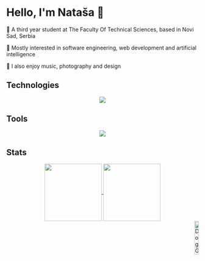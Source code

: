 # Hello, I'm Nataša 🦢


<p>🦋 A third year student at The Faculty Of Technical Sciences, based in Novi Sad, Serbia</p>        
<p>🦋 Mostly interested in software engineering, web development and artificial intelligence</p>       
<p>🦋 I also enjoy music, photography and design</p> 



## Technologies

<p align="center">
  <a href="https://skillicons.dev">
    <img src="https://skillicons.dev/icons?i=py,c,cpp,cs,java,html,css,js" />
  </a>
</p>

## Tools

<p align="center">
  <a href="https://skillicons.dev">
    <img src="https://skillicons.dev/icons?i=git,pycharm,visualstudio,vscode" />
  </a>
</p>



## Stats

<div align="center">
  <a href="https://github.com/anuraghazra/github-readme-stats">
  <img height=150 align="center" src="https://github-readme-stats.vercel.app/api?username=natasarad02&show_icons=true&theme=tokyonight" />
</a>
<a href="https://github.com/anuraghazra/convoychat">
  <img height=150 align="center" src="https://github-readme-stats.vercel.app/api/top-langs/?username=natasarad02&theme=tokyonight&layout=donut" />
</a>
</div>



<div align="right">
<img src = "https://media.giphy.com/media/MA2k5iLXwtdEqjEYY3/giphy.gif" alt="Dog GIF" width = "15%">
</div> 










